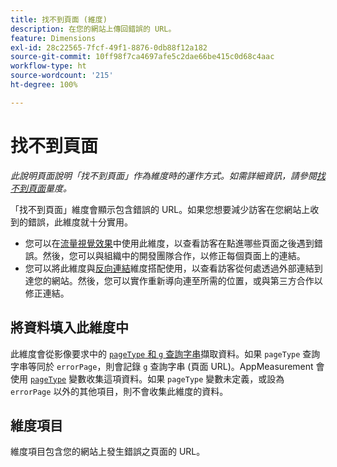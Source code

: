 ```yaml
---
title: 找不到頁面 (維度)
description: 在您的網站上傳回錯誤的 URL。
feature: Dimensions
exl-id: 28c22565-7fcf-49f1-8876-0db88f12a182
source-git-commit: 10ff98f7ca4697afe5c2dae66be415c0d68c4aac
workflow-type: ht
source-wordcount: '215'
ht-degree: 100%

---
```


# 找不到頁面

*此說明頁面說明「找不到頁面」作為維度時的運作方式。如需詳細資訊，請參閱[找不到頁面](../metrics/pages-not-found.md)量度。*

「找不到頁面」維度會顯示包含錯誤的 URL。如果您想要減少訪客在您網站上收到的錯誤，此維度就十分實用。

* 您可以在[流量視覺效果](/help/analyze/analysis-workspace/visualizations/c-flow/flow.md)中使用此維度，以查看訪客在點進哪些頁面之後遇到錯誤。然後，您可以與組織中的開發團隊合作，以修正每個頁面上的連結。
* 您可以將此維度與[反向連結](referrer.md)維度搭配使用，以查看訪客從何處透過外部連結到達您的網站。然後，您可以實作重新導向連至所需的位置，或與第三方合作以修正連結。

## 將資料填入此維度中

此維度會從影像要求中的 [`pageType` 和 `g` 查詢字串](/help/implement/validate/query-parameters.md)擷取資料。如果 `pageType` 查詢字串等同於 `errorPage`，則會記錄 `g` 查詢字串 (頁面 URL)。AppMeasurement 會使用 [`pageType`](/help/implement/vars/page-vars/pagetype.md) 變數收集這項資料。如果 `pageType` 變數未定義，或設為 `errorPage` 以外的其他項目，則不會收集此維度的資料。

## 維度項目

維度項目包含您的網站上發生錯誤之頁面的 URL。
